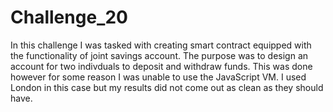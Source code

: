 # Challenge_20



In this challenge I was tasked with creating smart contract equipped with the functionality of joint savings account. The purpose was to design an account for two indivduals to deposit and withdraw funds. This was done however for some reason I was unable to use the JavaScript VM. I used London in this case but my results did not come out as clean as they should have. 
